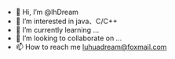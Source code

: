 - 👋 Hi, I’m @lhDream
- 👀 I’m interested in java、C/C++
- 🌱 I’m currently learning ...
- 💞️ I’m looking to collaborate on ...
- 📫 How to reach me luhuadream@foxmail.com

<!---
lhDream/lhDream is a ✨ special ✨ repository because its `README.md` (this file) appears on your GitHub profile.
You can click the Preview link to take a look at your changes.
--->
